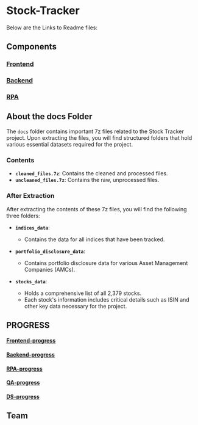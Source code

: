 # Stock-Tracker

Below are the Links to Readme files:

## Components

### [Frontend](./frontend/README.md)
### [Backend](./backend/README.md)
### [RPA](./rpa_bots/README.md)

## About the docs Folder

The `docs` folder contains important 7z files related to the Stock Tracker project. Upon extracting the files, you will find structured folders that hold various essential datasets required for the project.

### Contents

- **`cleaned_files.7z`**: Contains the cleaned and processed files.
- **`uncleaned_files.7z`**: Contains the raw, unprocessed files.

### After Extraction

After extracting the contents of these 7z files, you will find the following three folders:

- **`indices_data`**:
  - Contains the data for all indices that have been tracked.

- **`portfolio_disclosure_data`**:
  - Contains portfolio disclosure data for various Asset Management Companies (AMCs).

- **`stocks_data`**:
  - Holds a comprehensive list of all 2,379 stocks.
  - Each stock's information includes critical details such as ISIN and other key data necessary for the project.

## PROGRESS
#### [Frontend-progress](https://www.loom.com/share/e7c64ff12abb474799c112edff374ebe?sid=40185c8c-f0af-49d9-8a38-fd23e3d0d3a8)
#### [Backend-progress](https://www.loom.com/share/4155dd009e88443ca38a2c3eb9e59cc5?sid=9fcba6b6-ebd7-4cd2-9137-9d5a04ea21d5)
#### [RPA-progress](https://www.loom.com/share/73d63885e89d419b81f115e79c892d84)
#### [QA-progress](https://www.loom.com/share/a85135b372bf4ec795fd60ea9dd42a7c?sid=7f8745b8-6387-4155-ab26-acef416fcdd9)
#### [DS-progress](https://www.loom.com/share/2b48eec2420948eb812121ec320a7edb)


## Team

